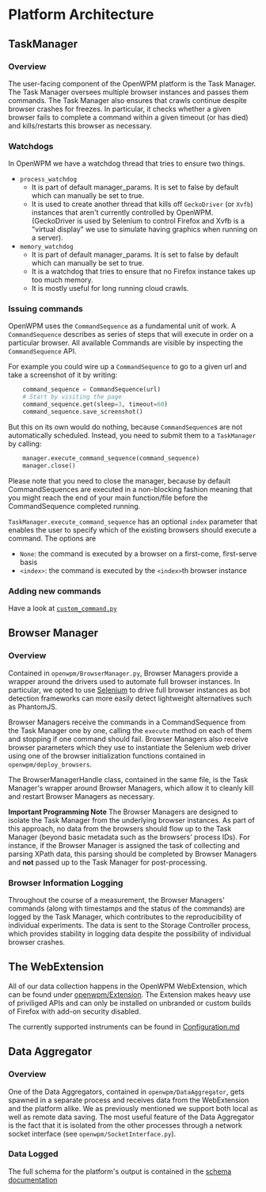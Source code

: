 # Platform Architecture

## TaskManager
### Overview

The user-facing component of the OpenWPM platform is the Task Manager.
The Task Manager oversees multiple browser instances and passes them commands.
The Task Manager also ensures that crawls continue despite browser crashes for freezes.
In particular, it checks whether a given browser fails to complete a command within a given timeout (or has died) and 
kills/restarts this browser as necessary.

### Watchdogs
In OpenWPM we have a watchdog thread that tries to ensure two things.
- `process_watchdog`
    * It is part of default manager_params. It is set to false by default which can manually be set to true.
    * It is used to create another thread that kills off `GeckoDriver` (or `Xvfb`) instances that aren't currently controlled by OpenWPM.
      (GeckoDriver is used by Selenium to control Firefox and Xvfb is a "virtual display" we use to simulate having graphics when running on a server).
- `memory_watchdog`
    * It is part of default manager_params. It is set to false by default which can manually be set to true.
    * It is a watchdog that tries to ensure that no Firefox instance takes up too much memory.
    * It is mostly useful for long running cloud crawls.

### Issuing commands

OpenWPM uses the `CommandSequence` as a fundamental unit of work.
A `CommandSequence` describes as series of steps that will execute in order on a particular browser.
All available Commands are visible by inspecting the `CommandSequence` API.

For example you could wire up a `CommandSequence` to go to a given url and take a screenshot of it by writing:
```python
    command_sequence = CommandSequence(url)
    # Start by visiting the page
    command_sequence.get(sleep=3, timeout=60)
    command_sequence.save_screenshot()
```

But this on its own would do nothing, because `CommandSequence`s are not automatically scheduled.
Instead, you need to submit them to a `TaskManager` by calling:
```python
    manager.execute_command_sequence(command_sequence)
    manager.close()
```

Please note that you need to close the manager, because by default CommandSequences are executed in a non-blocking fashion meaning that you might reach the end of your main function/file before the CommandSequence completed running.

`TaskManager.execute_command_sequence` has an optional `index` parameter that enables the user to specify which of the existing browsers should execute a command. The options are

* `None`: the command is executed by a browser on a first-come, first-serve basis
* `<index>`: the command is executed by the `<index>`th browser instance

### Adding new commands

Have a look at [`custom_command.py`](../custom_command.py)

## Browser Manager

### Overview

Contained in `openwpm/BrowserManager.py`, Browser Managers provide a wrapper around the drivers used to automate full browser instances. In particular, we opted to use [Selenium](http://docs.seleniumhq.org/) to drive full browser instances as bot detection frameworks can more easily detect lightweight alternatives such as PhantomJS. 

Browser Managers receive the commands in a CommandSequence from the Task Manager one by one, calling the `execute`
method on each of them and stopping if one command should fail.
Browser Managers also receive browser parameters which they use to instantiate the Selenium web driver using one of
the browser initialization functions contained in `openwpm/deploy_browsers`.

The BrowserManagerHandle class, contained in the same file, is the Task Manager's wrapper around Browser Managers,
which allow it to cleanly kill and restart Browser Managers as necessary.

**Important Programming Note** The Browser Managers are designed to isolate the Task Manager from the underlying browser
instances. As part of this approach, no data from the browsers should flow up to the Task Manager
(beyond basic metadata such as the browsers' process IDs). For instance, if the Browser Manager is assigned the task of
collecting and parsing XPath data, this parsing should be completed by Browser Managers
and **not** passed up to the Task Manager for post-processing.

### Browser Information Logging

Throughout the course of a measurement, the Browser Managers' commands (along with timestamps and the status of the commands)
are logged by the Task Manager, which contributes to the reproducibility of individual experiments.
The data is sent to the Storage Controller process,
which provides stability in logging data despite the possibility of individual browser crashes.

## The WebExtension

All of our data collection happens in the OpenWPM WebExtension, which can be found under [openwpm/Extension](../openwpm/Extension).
The Extension makes heavy use of priviliged APIs and can only be installed on unbranded or custom builds of Firefox with add-on security disabled.

The currently supported instruments can be found in [Configuration.md](Configuration.md#Instruments)


## Data Aggregator

### Overview

One of the Data Aggregators, contained in `openwpm/DataAggregator`, gets spawned in a separate process and receives data from the WebExtension and the platform alike. We as previously mentioned we support both local as well as remote data saving.
The most useful feature of the Data Aggregator is the fact that it is isolated from the other processes through a network socket interface (see `openwpm/SocketInterface.py`).

### Data Logged

The full schema for the platform's output is contained in the [schema documentation](Schema-Documentation.md)
